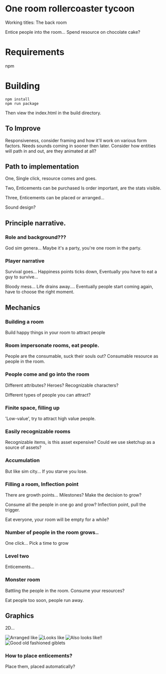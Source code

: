 
# One room rollercoaster tycoon
Working titles:
The back room

Entice people into the room...
Spend resource on chocolate cake?

# Requirements

npm

# Building

```
npm install
npm run package
```

Then view the index.html in the build directory.
## To Improve 
Responsiveness, consider framing and how it'll work on various form factors.
Needs sounds coming in sooner then later.
Consider how entities will path in and out, are they animated at all?


## Path to implementation

One, Single click, resource comes and goes.

Two, Enticements can be purchased
Is order important, are the stats visible.

Three, Enticements can be placed or arranged...

Sound design? 

## Principle narrative.

### Role and background???
God sim genera...
Maybe it's a party, you're one room in the party.

### Player narrative
Survival goes...   Happiness points ticks down,
Eventually you have to eat a guy to survive...

Bloody mess... Life drains away....
Eventually people start coming again, have to choose the right moment.

## Mechanics
### Building a room
Build happy things in your room to attract people

### Room impersonate rooms, eat people.
People are the consumable, suck their souls out?
Consumable resource as people in the room.

### People come and go into the room
Different attributes?
Heroes?
Recognizable characters?

Different types of people you can attract?

### Finite space, filling up
'Low-value', try to attract high value people.

### Easily recognizable rooms
Recognizable items, is this asset expensive?
Could we use sketchup as a source of assets?

### Accumulation
But like sim city... If you starve you lose.

### Filling a room, Inflection point
There are growth points...
Milestones?
Make the decision to grow?

Consume all the people in one go and grow?
Inflection point, pull the trigger.

Eat everyone, your room will be empty for a while?

### Number of people in the room grows..
One click...
Pick a time to grow

### Level two
Enticements...

### Monster room
Battling the people in the room.
Consume your resources?

Eat people too soon, people run away.

## Graphics
2D... 

![Arranged like](http://www.hardcoregaming101.net/recettear/recettear-5.jpg)
![Looks like](https://thumbs.candybanana.com/kRTdVAhRimRGq9HgvDgNB4428Ko=/755x425/https://s.candybanana.com/images/92e0/super_meat_boy_the_game.jpg)
![Also looks like](http://assets.vg247.com/current//2015/11/the_binding_of_isaac.jpg)!!
![Good old fashioned giblets](http://stream1.gifsoup.com/view3/3020210/serious-sam-3-pestol-o.gif)

### How to place enticements?
Place them, placed automatically?
